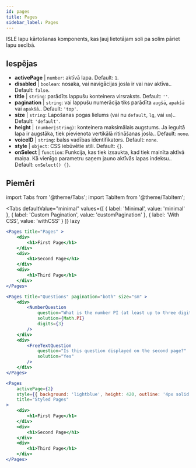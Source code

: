 ```yaml
---
id: pages 
title: Pages
sidebar_label: Pages
---
```


ISLE lapu kārtošanas komponents, kas ļauj lietotājam soli pa solim pāriet lapu secībā.

## Iespējas

* __activePage__ | `number`: aktīvā lapa. Default: `1`.
* __disabled__ | `boolean`: nosaka, vai navigācijas josla ir vai nav aktīva.. Default: `false`.
* __title__ | `string`: parādīts lappušu konteinera virsraksts. Default: `''`.
* __pagination__ | `string`: vai lappušu numerācija tiks parādīta `augšā`, `apakšā` vai `apakšā`.. Default: `'top'`.
* __size__ | `string`: Lapošanas pogas lielums (vai nu `default`, `lg`, vai `sm`).. Default: `'default'`.
* __height__ | `(number|string)`: konteinera maksimālais augstums. Ja iegultā lapa ir augstāka, tiek pievienota vertikālā ritināšanas josla.. Default: `none`.
* __voiceID__ | `string`: balss vadības identifikators. Default: `none`.
* __style__ | `object`: CSS iebūvētie stili. Default: `{}`.
* __onSelect__ | `function`: Funkcija, kas tiek izsaukta, kad tiek mainīta aktīvā maiņa. Kā vienīgo parametru saņem jauno aktīvās lapas indeksu.. Default: `onSelect() {}`.


## Piemēri

import Tabs from '@theme/Tabs';
import TabItem from '@theme/TabItem';

<Tabs
    defaultValue="minimal"
    values={[
        { label: 'Minimal', value: 'minimal' },
        { label: 'Custom Pagination', value: 'customPagination' },
        { label: 'With CSS', value: 'withCSS' }
    ]}
    lazy
>

<TabItem value="minimal">

```jsx live
<Pages title="Pages" >
    <div>
        <h1>First Page</h1>
    </div>
    <div>
        <h1>Second Page</h1>
    </div>
    <div>
        <h1>Third Page</h1>
    </div>
</Pages>
```

</TabItem>

<TabItem value="customPagination" >

```jsx live
<Pages title="Questions" pagination="both" size="sm" >
    <div>
        <NumberQuestion
            question="What is the number PI (at least up to three digits after the decimal point)?"
            solution={Math.PI}
            digits={3}
        />
    </div>
    <div>
        <FreeTextQuestion 
            question="Is this question displayed on the second page?"
            solution="Yes" 
        />
    </div>
</Pages>
```
</TabItem>

<TabItem value="withCSS">

```jsx live
<Pages 
    activePage={2}
    style={{ background: 'lightblue', height: 420, outline: '4px solid black' }} 
    title="Styled Pages"
>
    <div>
        <h1>First Page</h1>
    </div>
    <div>
        <h1>Second Page</h1>
    </div>
    <div>
        <h1>Third Page</h1>
    </div>
</Pages>
```

</TabItem>

</Tabs>


